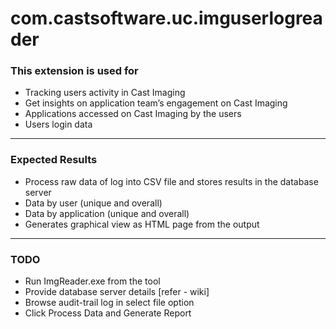 # com.castsoftware.uc.imguserlogreader

### 	**This extension is used for**
*   Tracking users activity in Cast Imaging
*   Get insights on application team’s engagement on Cast Imaging
* 	Applications accessed on Cast Imaging by the users
* 	Users login data

***

###	**Expected Results**
*    Process raw data of log into CSV file and stores results in the database server 
*    Data by user (unique and overall)
*    Data by application (unique and overall)
*    Generates graphical view as HTML page from the output

***

###     **TODO**
* 	Run ImgReader.exe from the tool
* 	Provide database server details [refer - wiki]
* 	Browse audit-trail log in select file option
* 	Click Process Data and Generate Report









